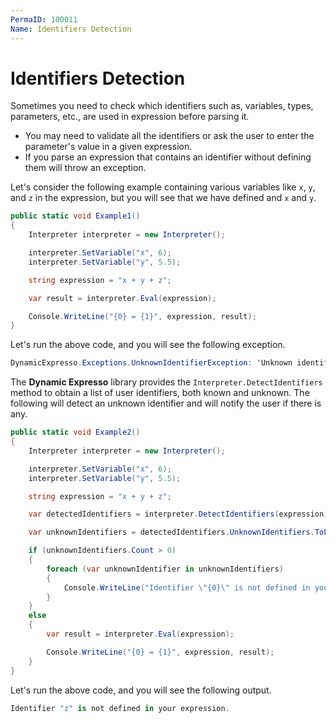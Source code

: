 ```yaml
---
PermaID: 100011
Name: Identifiers Detection
---
```


# Identifiers Detection

Sometimes you need to check which identifiers such as, variables, types, parameters, etc., are used in expression before parsing it. 

 - You may need to validate all the identifiers or ask the user to enter the parameter's value in a given expression.
 - If you parse an expression that contains an identifier without defining them will throw an exception.

Let's consider the following example containing various variables like `x`, `y`, and `z` in the expression, but you will see that we have defined and `x` and `y`.

```csharp
public static void Example1()
{
    Interpreter interpreter = new Interpreter();

    interpreter.SetVariable("x", 6);
    interpreter.SetVariable("y", 5.5);

    string expression = "x + y + z";

    var result = interpreter.Eval(expression);

    Console.WriteLine("{0} = {1}", expression, result);
}
```

Let's run the above code, and you will see the following exception.

```csharp
DynamicExpresso.Exceptions.UnknownIdentifierException: 'Unknown identifier 'z' (at index 18).'
```

The **Dynamic Expresso** library provides the `Interpreter.DetectIdentifiers` method to obtain a list of user identifiers, both known and unknown. The following will detect an unknown identifier and will notify the user if there is any.

```csharp
public static void Example2()
{
    Interpreter interpreter = new Interpreter();

    interpreter.SetVariable("x", 6);
    interpreter.SetVariable("y", 5.5);

    string expression = "x + y + z";

    var detectedIdentifiers = interpreter.DetectIdentifiers(expression);

    var unknownIdentifiers = detectedIdentifiers.UnknownIdentifiers.ToList();

    if (unknownIdentifiers.Count > 0)
    {
        foreach (var unknownIdentifier in unknownIdentifiers)
        {
            Console.WriteLine("Identifier \"{0}\" is not defined in your expression.", unknownIdentifier);
        }
    }
    else
    {
        var result = interpreter.Eval(expression);

        Console.WriteLine("{0} = {1}", expression, result);
    }
}
```

Let's run the above code, and you will see the following output.

```csharp
Identifier "z" is not defined in your expression.
```
